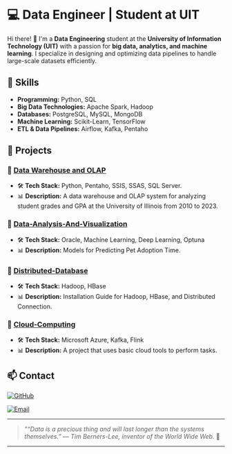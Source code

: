 
# 💻 Data Engineer | Student at UIT

Hi there! 👋 I'm a **Data Engineering** student at the **University of Information Technology (UIT)** with a passion for **big data, analytics, and machine learning**. I specialize in designing and optimizing data pipelines to handle large-scale datasets efficiently.

## 🚀 Skills

- **Programming:** Python, SQL
- **Big Data Technologies:** Apache Spark, Hadoop
- **Databases:** PostgreSQL, MySQL, MongoDB
- **Machine Learning:** Scikit-Learn, TensorFlow
- **ETL & Data Pipelines:** Airflow, Kafka, Pentaho

## 📂 Projects

### 🔹 [Data Warehouse and OLAP](https://github.com/Maxan268/Data-Warehouse-and-OLAP)
- 🛠 **Tech Stack:** Python, Pentaho, SSIS, SSAS, SQL Server.
- 📊 **Description:** A data warehouse and OLAP system for analyzing student grades and GPA at the University of Illinois from 2010 to 2023.

### 🔹 [Data-Analysis-And-Visualization](https://github.com/Maxan268/Data-Analysis-And-Visualization)
- 🛠 **Tech Stack:** Oracle, Machine Learning, Deep Learning, Optuna
- 📊 **Description:** Models for Predicting Pet Adoption Time.

### 🔹 [Distributed-Database](https://github.com/Maxan268/Distributed-Database)
- 🛠 **Tech Stack:** Hadoop, HBase
- 📊 **Description:** Installation Guide for Hadoop, HBase, and Distributed Connection.

### 🔹 [Cloud-Computing](https://github.com/Maxan268/Cloud-Computing)
- 🛠 **Tech Stack:** Microsoft Azure, Kafka, Flink
- 📊 **Description:** A project that uses basic cloud tools to perform tasks.

## 📫 Contact

[![GitHub](https://img.shields.io/badge/GitHub-black?style=for-the-badge&logo=github)](https://github.com/Maxan268)

[![Email](https://img.shields.io/badge/Email-red?style=for-the-badge&logo=gmail)](mailto:minhman26804@gmail.com)

---

> *"“Data is a precious thing and will last longer than the systems themselves.” — Tim Berners-Lee, inventor of the World Wide Web.* 🚀
********
